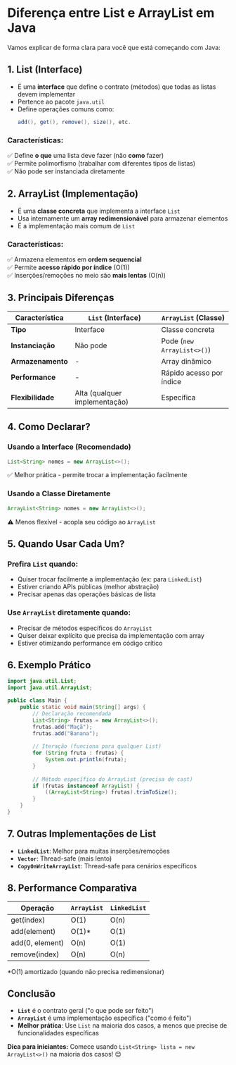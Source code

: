 # **Diferença entre List e ArrayList em Java**

Vamos explicar de forma clara para você que está começando com Java:

## **1. List (Interface)**
- É uma **interface** que define o contrato (métodos) que todas as listas devem implementar
- Pertence ao pacote `java.util`
- Define operações comuns como:
  ```java
  add(), get(), remove(), size(), etc.
  ```

### **Características:**
✅ Define **o que** uma lista deve fazer (não **como** fazer)  
✅ Permite polimorfismo (trabalhar com diferentes tipos de listas)  
✅ Não pode ser instanciada diretamente  

## **2. ArrayList (Implementação)**
- É uma **classe concreta** que implementa a interface `List`
- Usa internamente um **array redimensionável** para armazenar elementos
- É a implementação mais comum de `List`

### **Características:**
✅ Armazena elementos em **ordem sequencial**  
✅ Permite **acesso rápido por índice** (O(1))  
✅ Inserções/remoções no meio são **mais lentas** (O(n))  

## **3. Principais Diferenças**

| Característica          | `List` (Interface) | `ArrayList` (Classe) |
|-------------------------|--------------------|----------------------|
| **Tipo**                | Interface          | Classe concreta      |
| **Instanciação**        | Não pode           | Pode (`new ArrayList<>()`) |
| **Armazenamento**       | -                  | Array dinâmico       |
| **Performance**         | -                  | Rápido acesso por índice |
| **Flexibilidade**       | Alta (qualquer implementação) | Específica |

## **4. Como Declarar?**

### **Usando a Interface (Recomendado)**
```java
List<String> nomes = new ArrayList<>();
```
✅ Melhor prática - permite trocar a implementação facilmente

### **Usando a Classe Diretamente**
```java
ArrayList<String> nomes = new ArrayList<>();
```
⚠️ Menos flexível - acopla seu código ao `ArrayList`

## **5. Quando Usar Cada Um?**

### **Prefira `List` quando:**
- Quiser trocar facilmente a implementação (ex: para `LinkedList`)
- Estiver criando APIs públicas (melhor abstração)
- Precisar apenas das operações básicas de lista

### **Use `ArrayList` diretamente quando:**
- Precisar de métodos específicos do `ArrayList`
- Quiser deixar explícito que precisa da implementação com array
- Estiver otimizando performance em código crítico

## **6. Exemplo Prático**
```java
import java.util.List;
import java.util.ArrayList;

public class Main {
    public static void main(String[] args) {
        // Declaração recomendada
        List<String> frutas = new ArrayList<>();
        frutas.add("Maçã");
        frutas.add("Banana");
        
        // Iteração (funciona para qualquer List)
        for (String fruta : frutas) {
            System.out.println(fruta);
        }
        
        // Método específico do ArrayList (precisa de cast)
        if (frutas instanceof ArrayList) {
            ((ArrayList<String>) frutas).trimToSize();
        }
    }
}
```

## **7. Outras Implementações de List**
- **`LinkedList`**: Melhor para muitas inserções/remoções
- **`Vector`**: Thread-safe (mais lento)
- **`CopyOnWriteArrayList`**: Thread-safe para cenários específicos

## **8. Performance Comparativa**
| Operação          | `ArrayList` | `LinkedList` |
|-------------------|-------------|--------------|
| get(index)        | O(1)        | O(n)         |
| add(element)      | O(1)*       | O(1)         |
| add(0, element)   | O(n)        | O(1)         |
| remove(index)     | O(n)        | O(n)         |

*O(1) amortizado (quando não precisa redimensionar)

## **Conclusão**
- **`List`** é o contrato geral ("o que pode ser feito")
- **`ArrayList`** é uma implementação específica ("como é feito")
- **Melhor prática**: Use `List` na maioria dos casos, a menos que precise de funcionalidades específicas

**Dica para iniciantes:** Comece usando `List<String> lista = new ArrayList<>()` na maioria dos casos! 😊
